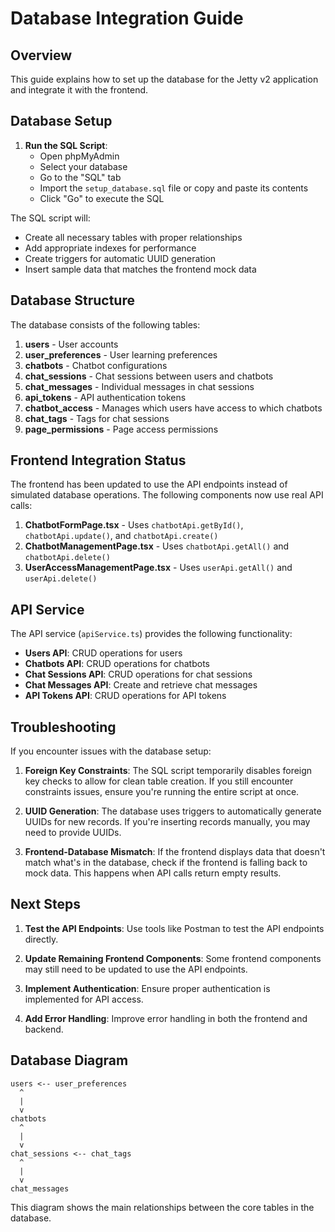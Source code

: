 # Database Integration Guide

## Overview

This guide explains how to set up the database for the Jetty v2 application and integrate it with the frontend.

## Database Setup

1. **Run the SQL Script**:
   - Open phpMyAdmin
   - Select your database
   - Go to the "SQL" tab
   - Import the `setup_database.sql` file or copy and paste its contents
   - Click "Go" to execute the SQL

The SQL script will:
- Create all necessary tables with proper relationships
- Add appropriate indexes for performance
- Create triggers for automatic UUID generation
- Insert sample data that matches the frontend mock data

## Database Structure

The database consists of the following tables:

1. **users** - User accounts
2. **user_preferences** - User learning preferences
3. **chatbots** - Chatbot configurations
4. **chat_sessions** - Chat sessions between users and chatbots
5. **chat_messages** - Individual messages in chat sessions
6. **api_tokens** - API authentication tokens
7. **chatbot_access** - Manages which users have access to which chatbots
8. **chat_tags** - Tags for chat sessions
9. **page_permissions** - Page access permissions

## Frontend Integration Status

The frontend has been updated to use the API endpoints instead of simulated database operations. The following components now use real API calls:

1. **ChatbotFormPage.tsx** - Uses `chatbotApi.getById()`, `chatbotApi.update()`, and `chatbotApi.create()`
2. **ChatbotManagementPage.tsx** - Uses `chatbotApi.getAll()` and `chatbotApi.delete()`
3. **UserAccessManagementPage.tsx** - Uses `userApi.getAll()` and `userApi.delete()`

## API Service

The API service (`apiService.ts`) provides the following functionality:

- **Users API**: CRUD operations for users
- **Chatbots API**: CRUD operations for chatbots
- **Chat Sessions API**: CRUD operations for chat sessions
- **Chat Messages API**: Create and retrieve chat messages
- **API Tokens API**: CRUD operations for API tokens

## Troubleshooting

If you encounter issues with the database setup:

1. **Foreign Key Constraints**: The SQL script temporarily disables foreign key checks to allow for clean table creation. If you still encounter constraints issues, ensure you're running the entire script at once.

2. **UUID Generation**: The database uses triggers to automatically generate UUIDs for new records. If you're inserting records manually, you may need to provide UUIDs.

3. **Frontend-Database Mismatch**: If the frontend displays data that doesn't match what's in the database, check if the frontend is falling back to mock data. This happens when API calls return empty results.

## Next Steps

1. **Test the API Endpoints**: Use tools like Postman to test the API endpoints directly.

2. **Update Remaining Frontend Components**: Some frontend components may still need to be updated to use the API endpoints.

3. **Implement Authentication**: Ensure proper authentication is implemented for API access.

4. **Add Error Handling**: Improve error handling in both the frontend and backend.

## Database Diagram

```
users <-- user_preferences
  ^
  |
  v
chatbots
  ^
  |
  v
chat_sessions <-- chat_tags
  ^
  |
  v
chat_messages
```

This diagram shows the main relationships between the core tables in the database.
